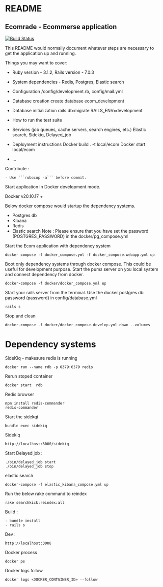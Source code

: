 # README
## Ecomrade - Ecommerse application

[![Build Status](https://app.travis-ci.com/ranraj/ecomrade.svg?branch=main)](https://app.travis-ci.com/github/ranraj/ecomrade)

This README would normally document whatever steps are necessary to get the
application up and running.

Things you may want to cover:

* Ruby version - 3.1.2, Rails version - 7.0.3
    
* System dependencies - Redis, Postgres, Elastic search

* Configuration
    /config/development.rb, config/mail.yml
* Database creation
    create database ecom_development
* Database initialization
    rails db:migrate RAILS_ENV=development
* How to run the test suite

* Services (job queues, cache servers, search engines, etc.)
    Elastic search, Sidekiq, Delayed_job
* Deployment instructions
    Docker build . -t local/ecom
    Docker start local/ecom
* ...

Contribute :

    - Use ```rubocop -a``` before commit.

Start application in Docker development mode. 

Docker v20.10.17 +

Below docker compose would startup the dependency systems.
- Postgres db
- Kibana
- Redis
- Elastic search
Note : Please ensure that you have set the password (POSTGRES_PASSWORD) in the docker/pg_compose.yml

Start the Ecom application with dependency system
```
docker compose -f docker_compose.yml -f docker_compose.webapp.yml up
```
Boot only dependency systems through docker compose. This could be useful for development purpose. Start the puma server on you local system and connect dependency from docker.
```
docker-compose -f docker/docker_compose.yml up
```
Start your rails server from the terminal. Use the docker postgres db password (password) in config/database.yml
```
rails s
```

Stop and clean
```
docker-compose -f docker/docker_compose.develop.yml down --volumes
```

# Dependency systems

SideKiq - makesure redis is running
```
docker run --name rdb -p 6379:6379 redis
```
Rerun stoped container
```
docker start  rdb
```
Redis browser
```
npm install redis-commander
redis-commander
```

Start the sidekqi
```
bundle exec sidekiq
```
Sidekiq
```
http://localhost:3000/sidekiq
```
Start Delayed job :
```
./bin/delayed_job start
./bin/delayed_job stop
```

elastic search
```
docker-compose -f elastic_kibana_compose.yml up
```
Run the below rake command to reindex
```
rake searchkick:reindex:all
```
Build :
```
- bundle install
- rails s
```

Dev :

```
http://localhost:3000
```

Docker process
```
docker ps 
```
Docker logs follow
```
docker logs <DOCKER_CONTAINER_ID> --follow
```